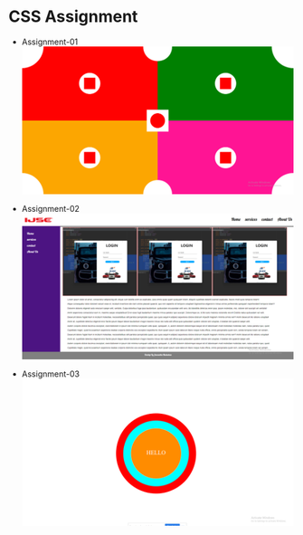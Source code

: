 # CSS Assignment
* Assignment-01
  ![case1](screenshots/ass01.png)

* Assignment-02
  ![case1](screenshots/ass02.png)

* Assignment-03
  ![case1](screenshots/ass03.png)